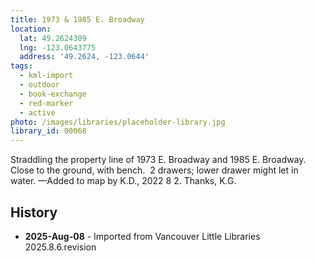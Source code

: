 ```yaml
---
title: 1973 & 1985 E. Broadway
location:
  lat: 49.2624309
  lng: -123.0643775
  address: '49.2624, -123.0644'
tags:
  - kml-import
  - outdoor
  - book-exchange
  - red-marker
  - active
photo: /images/libraries/placeholder-library.jpg
library_id: 00068
---
```

Straddling the property line of 1973 E. Broadway and 1985 E. Broadway.
Close to the ground, with bench. 
 2 drawers; lower drawer might let in water.
—Added to map by K.D., 2022 8 2. Thanks, K.G. 

## History
- **2025-Aug-08** - Imported from Vancouver Little Libraries 2025.8.6.revision
